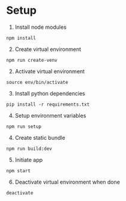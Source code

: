# Setup
1. Install node modules
```
npm install 
```
2. Create virtual environment
```
npm run create-venv
```
2. Activate virtual environment
```
source env/bin/activate
```
3. Install python dependencies
```
pip install -r requirements.txt
```
4. Setup environment variables
```
npm run setup
```
4. Create static bundle
```
npm run build:dev
```
5. Initiate app
```
npm start
```
6. Deactivate virtual environment when done
```
deactivate
```